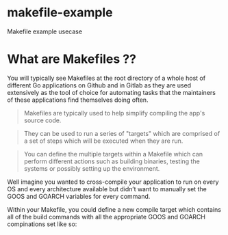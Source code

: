 # makefile-example
Makefile example usecase

# What are Makefiles ??

You will typically see Makefiles at the root directory of a whole host of different Go applications on Github and in Gitlab as they are used extensively as the tool of choice for automating tasks that the maintainers of these applications find themselves doing often.

> Makefiles are typically used to help simplify compiling the app's source code.

> They can be used to run a series of "targets" which are comprised of a set of steps which will be executed when they are run.

> You can define the multiple targets within a Makefile which can perform different actions such as building binaries, testing the systems or possibly setting up the environment.

Well imagine you wanted to cross-compile your application to run on every OS and every architecture available but didn’t want to manually set the GOOS and GOARCH variables for every command.

Within your Makefile, you could define a new compile target which contains all of the build commands with all the appropriate GOOS and GOARCH compinations set like so:
